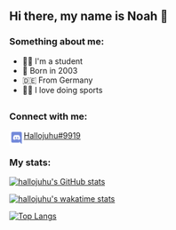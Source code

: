 ## Hi there, my name is Noah 👋

### Something about me:

- 👨‍🎓 I'm a student
- 🎂 Born in 2003
- 🇩🇪 From Germany
- 🏋️‍♂️ I love doing sports

##

### Connect with me:

<a href="https://discordapp.com/users/404676102255280129/"><img align="left" alt="Terminal" width="26px" src="https://raw.githubusercontent.com/github/explore/80688e429a7d4ef2fca1e82350fe8e3517d3494d/topics/discord/discord.png"/>Hallojuhu#9919</a>

##

### My stats:
[![hallojuhu's GitHub stats](https://github-readme-stats.vercel.app/api?username=hallojuhu&count_private=true&show_icons=true&theme=radical)](https://github.com/hallojuhu/github-readme-stats)



[![hallojuhu's wakatime stats](https://github-readme-stats.vercel.app/api/wakatime?username=hallojuhu&theme=radical)](https://github.com/hallojuhu/github-readme-stats)

[![Top Langs](https://github-readme-stats.vercel.app/api/top-langs/?username=hallojuhu&count_private=true&show_icons=true&theme=radical&layout=compact)](https://github.com/hallojuhu/github-readme-stats)

